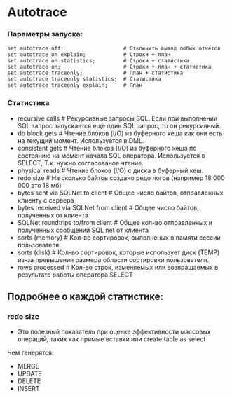 # Autotrace

### Параметры запуска: 
````
set autotrace off;                   # Отключить вывод любых отчетов
set autotrace on explain;            # Строки + план
set autotrace on statistics;         # Строки + статистика
set autotrace on;                    # Строки + план + статистика
set autotrace traceonly;             # План + статистика
set autotrace traceonly statistics;  # Статистика
set autotrace traceonly explain;     # План
````

### Статистика
  - recursive calls                        # Рекурсивные запросы SQL. Если при выполнении SQL запрос запускается еще один SQL запрос, то он рекурсивный.
  - db block gets                          # Чтение блоков (I/O) из буферного кеша как они есть на текущий момент. Используется в DML.
  - consistent gets                        # Чтение блоков (I/O) из буферного кеша по состоянию на момент начала SQL оператора. Используется в SELECT, Т.к. нужно согласованое чтение.
  - physical reads                         # Чтение блоков (I/O) с диска в буферный кеш.
  - redo size                              # На сколько байтов создано редо логов (например 18 000 000 это 18 мб)
  - bytes sent via SQLNet to client        # Общее число байтов, отправленных клиенту с сервера
  - bytes received via SQLNet from client  # Общее число байтов, полученных от клиента
  - SQLNet roundtrips to/from client       # Общее кол-во отправленных и полученных сообщений SQL net от клиента
  - sorts (memory)                         # Кол-во сортировок, выполненых в памяти сессии пользователя.
  - sorts (disk)                           # Кол-во сортировок, которые использует диск (TEMP) из-за превышения размера области сортировки пользователя.
  - rows processed                         # Кол-во строк, изменяемых или возвращаемых в результате работы оператора SELECT 


## Подробнее о каждой статистике: 

### redo size 
  - Это полезный показатель при оценке эффективности массовых операций, таких как прямые вставки или create table as select 

Чем генерятся:
  - MERGE
  - UPDATE
  - DELETE
  - INSERT 

